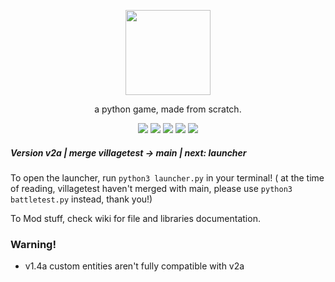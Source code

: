 <p align="center"> <image src="simpleRpg.svg" height=136/> <p/>
<p align="center"> a python game, made from scratch. </center>
<p align="center">
  <image src="https://img.shields.io/github/last-commit/reversee-dev/simplerpg/main?style=flat-plastic"/>
  <image src="https://img.shields.io/github/repo-size/reversee-dev/simplerpg?style=flat-plastic"/>
  <image src="https://img.shields.io/github/stars/reversee-dev/simplerpg?style=social"/>
  <image src="https://img.shields.io/badge/python-3.9.7-blueviolet?style=flat-plastic"/>
  <image src="https://img.shields.io/badge/version-1.4a-ff69b4?style=flat-plastic"/>
</p>

##### Version v2a | merge villagetest -> main | next: launcher
To open the launcher, run ```python3 launcher.py``` in your terminal! ( at the time of reading, villagetest haven't merged with main, please use ```python3 battletest.py``` instead, thank you!)  
  
To Mod stuff, check wiki for file and libraries documentation.  

### Warning!
 * v1.4a custom entities aren't fully compatible with v2a
